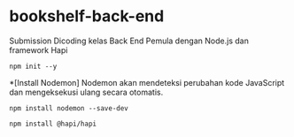 # bookshelf-back-end
Submission Dicoding kelas Back End Pemula dengan Node.js dan framework Hapi

```
npm init --y
```
*[Install Nodemon]
  Nodemon akan mendeteksi perubahan kode JavaScript dan mengeksekusi ulang secara otomatis.
```
npm install nodemon --save-dev
```

```
npm install @hapi/hapi
```




